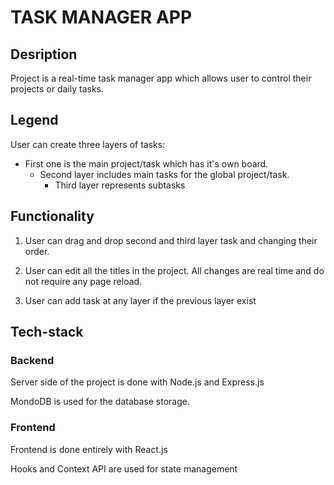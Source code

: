 # TASK MANAGER APP

## Desription

<p> Project is a real-time task manager app which allows user to control their projects or daily tasks.</p>

## Legend

<p> User can create three layers of tasks:</p>

* First one is the main project/task which has it's own board.
    * Second layer includes main tasks for the global project/task.
        * Third layer represents subtasks
        
## Functionality

1. <p> User can drag and drop second and third layer task and changing their order. </p>

1. <p> User can edit all the titles in the project. All changes are real time and do not require any page reload. </p>

1. <p> User can add task at any layer if the previous layer exist </p>

## Tech-stack

### Backend

<p> Server side of the project is done with Node.js and Express.js</p>
<p> MondoDB is used for the database storage.</p>

### Frontend

<p> Frontend is done entirely with React.js </p>
<p> Hooks and Context API are used for state management </p>
